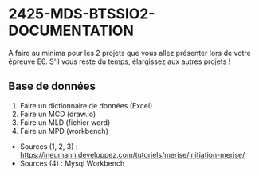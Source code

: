 # 2425-MDS-BTSSIO2-DOCUMENTATION

A faire au minima pour les 2 projets que vous allez présenter lors de votre épreuve E6. 
S'il vous reste du temps, élargissez aux autres projets !

## Base de données

1. Faire un dictionnaire de données (Excel)
2. Faire un MCD (draw.io)
3. Faire un MLD (fichier word)
4. Faire un MPD (workbench)

- Sources (1, 2, 3) : https://ineumann.developpez.com/tutoriels/merise/initiation-merise/
- Sources (4) : Mysql Workbench
